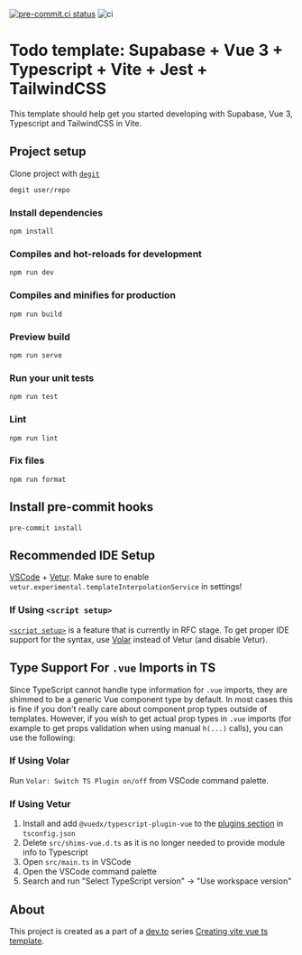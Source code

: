 [![pre-commit.ci status](https://results.pre-commit.ci/badge/github/imomaliev/supabase-vue-ts-tailwind-todo/main.svg)](https://results.pre-commit.ci/latest/github/imomaliev/supabase-vue-ts-tailwind-todo/main)
![ci](https://github.com/imomaliev/supabase-vue-ts-tailwind-todo/actions/workflows/ci.yml/badge.svg)

# Todo template: Supabase + Vue 3 + Typescript + Vite + Jest + TailwindCSS

This template should help get you started developing with Supabase, Vue 3, Typescript and TailwindCSS in Vite.

## Project setup

Clone project with [`degit`](https://github.com/Rich-Harris/degit)

```
degit user/repo
```

### Install dependencies

```
npm install
```

### Compiles and hot-reloads for development

```
npm run dev
```

### Compiles and minifies for production

```
npm run build
```

### Preview build

```
npm run serve
```

### Run your unit tests

```
npm run test
```

### Lint

```
npm run lint
```

### Fix files

```
npm run format
```

## Install pre-commit hooks

```
pre-commit install
```

## Recommended IDE Setup

[VSCode](https://code.visualstudio.com/) + [Vetur](https://marketplace.visualstudio.com/items?itemName=octref.vetur). Make sure to enable `vetur.experimental.templateInterpolationService` in settings!

### If Using `<script setup>`

[`<script setup>`](https://github.com/vuejs/rfcs/pull/227) is a feature that is currently in RFC stage. To get proper IDE support for the syntax, use [Volar](https://marketplace.visualstudio.com/items?itemName=johnsoncodehk.volar) instead of Vetur (and disable Vetur).

## Type Support For `.vue` Imports in TS

Since TypeScript cannot handle type information for `.vue` imports, they are shimmed to be a generic Vue component type by default. In most cases this is fine if you don't really care about component prop types outside of templates. However, if you wish to get actual prop types in `.vue` imports (for example to get props validation when using manual `h(...)` calls), you can use the following:

### If Using Volar

Run `Volar: Switch TS Plugin on/off` from VSCode command palette.

### If Using Vetur

1. Install and add `@vuedx/typescript-plugin-vue` to the [plugins section](https://www.typescriptlang.org/tsconfig#plugins) in `tsconfig.json`
2. Delete `src/shims-vue.d.ts` as it is no longer needed to provide module info to Typescript
3. Open `src/main.ts` in VSCode
4. Open the VSCode command palette
5. Search and run "Select TypeScript version" -> "Use workspace version"

## About

This project is created as a part of a [dev.to](https://dev.to) series [Creating vite vue ts template](https://dev.to/imomaliev/series/13845).
